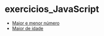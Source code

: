 # exercicios_JavaScript 

* [Maior e menor número](https://github.com/xxxgabexxx/exercicios_JavaScript/tree/main/maior_menor_numero)
* [Maior de idade](https://github.com/xxxgabexxx/exercicios_JavaScript/tree/main/maior_de_idade)

